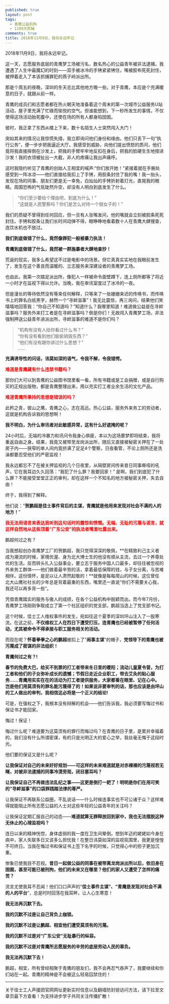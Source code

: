 ```yaml
---
published: true
layout: post
tags: 
  - 青鹰公益机构
  - 1109大抓捕
comments: true
title: 2018年11月9日，我将永远牢记
---
```


2018年11月9日，我将永远牢记。

这一天，志愿服务底层的青鹰梦工场被污名，数名热心的公益青年被非法逮捕，我遭遇了人生中最魔幻的时刻——双手被冰冷的手铐紧紧铐住，嘴被胶布死死封住，被押着走入了本该抓捕罪犯的燕子岭派出所。

那是个周五的夜晚，深圳的冬天总比其他地方晚一些。对于青鹰，本应是个充满暖意的日子，就跟从前一样。

青鹰的成员们和志愿者都在热火朝天地准备着这个周末的第一次城市公益服务U站活动，屋子里充满了忙碌而愉悦的空气。但谁能想到，下一秒所发生的事情，不仅使得这场活动胎死腹中，还使在场的所有人都身陷囹圄。

彼时，我正拿了东西从楼上下来，数十名陌生人士突然闯入大门！

突如其来的情况让我惊慌失措，我立即询问他们身份和缘由。他们只丢下一句“执行公务”，便一步步把我逼近大厅。我感受到威胁，向他们提出愤怒的质问，他们竟将我直接摔倒在沙发上，把我的手臂牢牢地反扣在身后，把我的脸硬生生地按进沙发！我的衣领被扯出一大截，非人的疼痛让我出声痛呼。

这时我隐约听见了青鹰的创始人王相宜的喊声:“你们放开她！”紧接着就在手腕处感受到一阵冰凉——他们直接给我扣上了手铐，用胶条封住了我的嘴！我一抬头，发现在场的同事、朋友们更是无一幸免，白灿灿的手铐折射着灯光，直晃我的眼睛。周围恐怖的气氛陡然升空，却没有人明白到底发生了什么。

>“你们至少要给个理由吧，到底为什么！”<br/>“这就是人民警察吗？你们是怎么对待一个弱女子的！”

我们的质疑不曾得到任何回应，但一旦有人张嘴发问，他的嘴就会立刻被胶条死死封住。手铐和胶条让我们长时间动弹不得，眼睁睁地看着数十人在青鹰大肆搜查，连饮水机也不放过。

**我们到底做错了什么，竟然像罪犯一般被暴力执法！**

**青鹰到底做错了什么，竟然被一群施暴者大肆地查抄！**

荒诞的现实，我多么希望这不过是电影中的场景。但它真真实实地在我眼前发生了，发生在这个善良而温暖的、立志服务来深建设者的青鹰梦工场。

也由此，我第一次踏足派出所，像犯人一样被命令面壁蹲下，连上厕所都等了将近一小时才在监视下得以允许。当晚，我在审讯室度过了冰冷的一夜。

但是漫长的等待依然没有等来任何解释，只等来了一张姗姗来迟的传唤书，而传唤书上的罪名白纸黑字，赫然一个“寻衅滋事”！我无比震惊，再三询问，结果他们笑嘻嘻地回答我：“你自己不知道吗？”知道什么？我哪里知道！难道做公益是在寻衅滋事吗？服务外来打工者是在寻衅滋事吗？倒是你们！无故闯入青鹰梦工场，非法强制押送公益青年进派出所，寻衅滋事的难道不是你们吗？

>“机构有没有人给你看过什么书？”<br/>“你有没有看到他们偷偷销毁东西？”<br/>“他们有没有跟你讲过什么思想？"<br/>……

**充满诱导性的问话，讳莫如深的语气，令我不解，令我错愕。**

<span style="color:red;font-weight:bold">难道是青鹰藏有什么违禁书籍吗？</span>

那你们大可以到青鹰的公益图书馆里看一看，所有书籍或是工会捐赠，或是自行购买的正规出版物，都是青鹰整理出来，用以充实打工者业余生活的文化产品。

<span style="color:red;font-weight:bold">难道青鹰所秉持的思想是错误的吗？</span>

此矜之青，彼山之鹰，青鹰之心，志在高远。热心公益，服务外来务工的劳动者，这就是机构告诉我的思想啊！

**我不明白，为什么审讯者对此敏感异常，这有什么好遮掩的呢？**

24小时后，无端的冷暴力和讯问令我身心俱疲，本以为这场噩梦即将结束，我将重返自由之身。结果，我竟又被带至龙岗派出所，随后又直接被秘密关押在了一处房子内——狭窄的单人间内竟挤满了足足4个警察，日夜看管，不论上厕所还是洗澡都要忍受他们的严密监视！

我永远都忘不了在被关押监视的几个日夜里，从隔壁房间传来昔日同事嘶哑的吼声，它在我耳边久久回荡：“我犯了什么罪？我要回家！” 是啊，我们到底犯了什么罪？不能接受堂堂正正的审判，却在这样一个不知名的地方被秘密关押，失去自由！

终于，我得到了解释。

他们说：“**贺鹏超是佳士事件背后的主谋，青鹰就是他用来发现对社会不满的人的地方！**”

<span style="color:red;font-weight:bold">我无法用语言来表达我听到这句话时的震惊和愤慨。无端、无耻的污蔑与谣言，就这样自然地从这些顶着“广东公安”的执法者嘴里吐露出来。</span>

鹏超何过之有？

当我想起创办青鹰梦工厂的贺鹏超，我只觉得深深的敬佩，**在精致利己主义者成为潮流的时候，家境优渥、身为北大博士生的他没有顺从主流，去过一个养尊处优的生活。反而转头扎入公益事业，要立志于服务中国人口最多，却往往被忽视的外来务工群体——他们做着最辛劳的活，拿着最低保障的钱，与子女分离，与苦难相伴。这份情怀，是足以让人肃然起敬的！**就像是每每爬山的时候，这位曾任北大山鹰社社长的少年总是背着最重的东西，嘴里还一直说“你们不需要关心我，我还可以再多背一些”。

凭借青鹰踏实的服务与傲人的成绩，在各个公益机构中脱颖而出。而今年7月份，青鹰梦工场刚刚争取成立了第一个社区组织的党支部，鹏超当选上了党支部书记。

这个时候，佳士工人维权事件的发生，宛如往这个夏季的深圳坪山注入了一股寒流。在这之前，**不仅维权工人在烈日下遭受打压，连青鹰也已经被暂停了任何活动，尤其被命令不得承接与职工服务相关的活动。**

而现在呢？**怀着拳拳之心的鹏超**被扣上了"**闹事主谋**"的帽子，**党领导下的青鹰也被污蔑成了密谋的非法组织！**

**青鹰何过之有？!**

**春节的免费大巴，给买不到票的打工者带来冬日里的暖阳；流动儿童夏令营，为打工者和他们的子女弥补成长的遗憾；节假日走近企业职工，带去艾灸的贴心服务......青鹰用实实在在的活动为打工者提供服务，大家都看在眼里、记在心中。岂是他们用莫须有的罪名能污蔑得了的！如果说非要审判的话，那也应该是由坪山的工人做出的审判，我相信这必将是一个正义的结论!**

可是，在强权之下，我根本没有辩解的机会——他们告诉我，我必须要写悔过书和保证书才能回家。

悔过！保证！

悔过什么呢？难道要为这莫须有的罪行而悔过吗？在青鹰的日子里，是累并幸福着的，我们没有什么所谓密谋，有的只是光明正大的爱心之举，我丝毫无悔于这段时光。

他们要的保证又是什么呢？

**让我保证对自己的未来好好规划——可这样的未来难道就是对赤裸裸的污蔑视若无睹，对被非法逮捕的同事冷漠旁观，闭目塞耳吗？**

**让我保证自己不再做违法乱纪之事——这更是倒打一耙了！明明是你们在用可笑的“寻衅滋事”的口袋罪践踏法律的尊严。**

让我保证不再联系公益圈，不乱说话——什么时候连事实也不可公诸于众？这样难得就能阻止所有志愿公益的人士对这些年轻的公益青年的关注吗？

让我保证定期汇报自己的动态——**难道就算无罪释放回到家中，我也无法摆脱这种无休止的心理监视吗？**

连日以来的精神恍惚，身体虚弱的我一度在卫生间晕倒。想到年迈的姥姥如今身在病中，家人失联多日又该多么担忧我！在整日讳莫如深的监视氛围里，我更是惶惶不可终日。当我在悔过书和保证书上签下名字的时候，只觉得心中的担子更加沉重。

惨象已使我目不忍视。**昔日一起做公益的同事在被带离龙岗派出所以后，依旧身在囹圄，甚至可能已被刑拘，他们的未来又在哪里？他们的家人又遭受了怎样的痛苦？**

流言尤使我耳不忍闻！他们口口声声的“**佳士事件主谋”、“青鹰是发现对社会不满的人的平台**”，总是时时回荡在我耳畔，让人心生寒意！

**我无法再沉默下去。**

**我的沉默不过是让自己背负上枷锁。**

**我的沉默不过是让鹏超、相宜他们遭受莫须有的污蔑。**

**我的沉默不过是对“广东公安”无耻暴行的纵容。**

**我的沉默不过是对青鹰所志愿服务的辛劳的底层劳动人民的辜负。**

**我无法再沉默下去！**

鹏超，相宜，所有曾经相聚于青鹰的朋友们，我不会再忍气吞声了，我要继续和你们站在一起。青鹰的精神是不会被这么轻易囚禁住的！

---
关于佳士工人声援团官网网址更新实时信息以及翻墙防封锁访问方法，请下拉至文章页最下方查看！为支持进步学子共同关注传播扩散！ 
